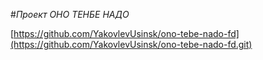 #*Проект ОНО ТЕНБЕ НАДО*

[https://github.com/YakovlevUsinsk/ono-tebe-nado-fd](https://github.com/YakovlevUsinsk/ono-tebe-nado-fd.git)